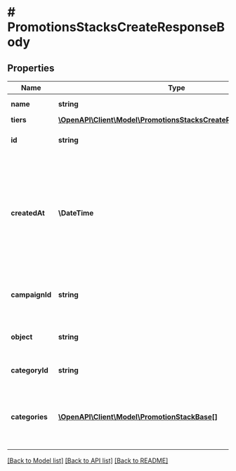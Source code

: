 # # PromotionsStacksCreateResponseBody

## Properties

Name | Type | Description | Notes
------------ | ------------- | ------------- | -------------
**name** | **string** | Promotion stack name. | [optional]
**tiers** | [**\OpenAPI\Client\Model\PromotionsStacksCreateResponseBodyTiers**](PromotionsStacksCreateResponseBodyTiers.md) |  | [optional]
**id** | **string** | Unique promotion stack ID. | [optional]
**createdAt** | **\DateTime** | Timestamp representing the date and time when the promotion stack was created. The value is shown in the ISO 8601 format. | [optional]
**campaignId** | **string** | Promotion stack&#39;s parent campaign&#39;s unique ID. | [optional]
**object** | **string** | The type of the object represented by JSON. | [optional] [default to 'promotion_stack']
**categoryId** | **string** | Promotion stack category ID. | [optional]
**categories** | [**\OpenAPI\Client\Model\PromotionStackBase[]**](PromotionStackBase.md) | Details about the category assigned to the promotion stack. | [optional]

[[Back to Model list]](../../README.md#models) [[Back to API list]](../../README.md#endpoints) [[Back to README]](../../README.md)

